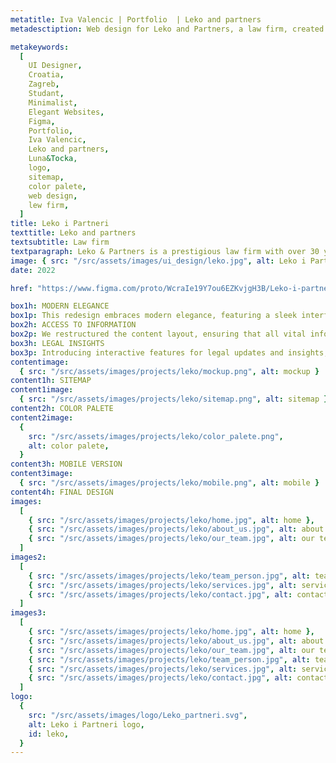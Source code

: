 ```yaml
---
metatitle: Iva Valencic | Portfolio  | Leko and partners
metadesctiption: Web design for Leko and Partners, a law firm, created during my tenure at Luna & Tocka. UI design that exudes prestige and elegance.

metakeywords:
  [
    UI Designer,
    Croatia,
    Zagreb,
    Studant,
    Minimalist,
    Elegant Websites,
    Figma,
    Portfolio,
    Iva Valencic,
    Leko and partners,
    Luna&Tocka,
    logo,
    sitemap,
    color palete,
    web design,
    lew firm,
  ]
title: Leko i Partneri
texttitle: Leko and partners
textsubtitle: Law firm
textparagraph: Leko & Partners is a prestigious law firm with over 30 years of experience in providing exceptional legal consulting services. As a web designer, I had the privilege of creating a visually captivating online presence that truly reflects their status as a premium service.
image: { src: "/src/assets/images/ui_design/leko.jpg", alt: Leko i Partneri }
date: 2022

href: "https://www.figma.com/proto/WcraIe19Y7ou6EZKvjgH3B/Leko-i-partneri?page-id=0%3A1&type=design&node-id=606-1105&viewport=391%2C373%2C0.03&t=9YycYTaCmyzzJMau-1&scaling=min-zoom&mode=design"

box1h: MODERN ELEGANCE
box1p: This redesign embraces modern elegance, featuring a sleek interface with minimalist design elements. The website now radiates sophistication, mirroring the professionalism of Leko&Partners services.
box2h: ACCESS TO INFORMATION
box2p: We restructured the content layout, ensuring that all vital information are just a click away. Users can now access detailed, up-to-date information effortlessly.
box3h: LEGAL INSIGHTS
box3p: Introducing interactive features for legal updates and insights, allowing users to engage with informative content seamlessly.
contentimage:
  { src: "/src/assets/images/projects/leko/mockup.png", alt: mockup }
content1h: SITEMAP
content1image:
  { src: "/src/assets/images/projects/leko/sitemap.png", alt: sitemap }
content2h: COLOR PALETE
content2image:
  {
    src: "/src/assets/images/projects/leko/color_palete.png",
    alt: color palete,
  }
content3h: MOBILE VERSION
content3image:
  { src: "/src/assets/images/projects/leko/mobile.png", alt: mobile }
content4h: FINAL DESIGN
images:
  [
    { src: "/src/assets/images/projects/leko/home.jpg", alt: home },
    { src: "/src/assets/images/projects/leko/about_us.jpg", alt: about us },
    { src: "/src/assets/images/projects/leko/our_team.jpg", alt: our team },
  ]
images2:
  [
    { src: "/src/assets/images/projects/leko/team_person.jpg", alt: team },
    { src: "/src/assets/images/projects/leko/services.jpg", alt: services },
    { src: "/src/assets/images/projects/leko/contact.jpg", alt: contact },
  ]
images3:
  [
    { src: "/src/assets/images/projects/leko/home.jpg", alt: home },
    { src: "/src/assets/images/projects/leko/about_us.jpg", alt: about us },
    { src: "/src/assets/images/projects/leko/our_team.jpg", alt: our team },
    { src: "/src/assets/images/projects/leko/team_person.jpg", alt: team },
    { src: "/src/assets/images/projects/leko/services.jpg", alt: services },
    { src: "/src/assets/images/projects/leko/contact.jpg", alt: contact },
  ]
logo:
  {
    src: "/src/assets/images/logo/Leko_partneri.svg",
    alt: Leko i Partneri logo,
    id: leko,
  }
---
```

